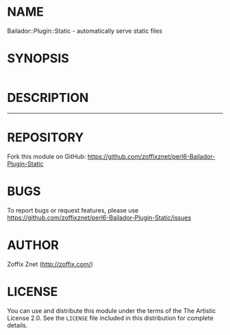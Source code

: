 # NAME

Bailador::Plugin::Static - automatically serve static files

# SYNOPSIS

```perl6

```

# DESCRIPTION



----

# REPOSITORY

Fork this module on GitHub:
https://github.com/zoffixznet/perl6-Bailador-Plugin-Static

# BUGS

To report bugs or request features, please use
https://github.com/zoffixznet/perl6-Bailador-Plugin-Static/issues

# AUTHOR

Zoffix Znet (http://zoffix.com/)

# LICENSE

You can use and distribute this module under the terms of the
The Artistic License 2.0. See the `LICENSE` file included in this
distribution for complete details.

